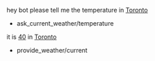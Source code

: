 hey bot please tell me the temperature in [Toronto](city)
* ask_current_weather/temperature

it is [40](temperature) in [Toronto](city)
* provide_weather/current
